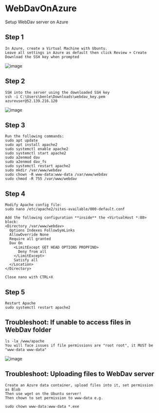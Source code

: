 # WebDavOnAzure
Setup WebDav server on Azure

## Step 1
```
In Azure, create a Virtual Machine with Ubuntu.
Leave all settings in Azure as default then click Review + Create
Download the SSH key when prompted
```
![image](https://github.com/benlee105/WebDavOnAzure/assets/62729308/246498dc-874f-4dff-a2d0-587d1e4f3e52)

## Step 2
```
SSH into the server using the downloaded SSH key
ssh -i C:\Users\benle\Downloads\webdav_key.pem azureuser@52.139.216.120
```
![image](https://github.com/benlee105/WebDavOnAzure/assets/62729308/77b100d0-9fe5-40a0-a005-3e62d977b125)

## Step 3
```
Run the following commands:
sudo apt update
sudo apt install apache2
sudo systemctl enable apache2
sudo systemctl start apache2
sudo a2enmod dav
sudo a2enmod dav_fs
sudo systemctl restart apache2
sudo mkdir /var/www/webdav
sudo chown -R www-data:www-data /var/www/webdav
sudo chmod -R 755 /var/www/webdav
```

## Step 4
```
Modify Apache config file:
sudo nano /etc/apache2/sites-available/000-default.conf

Add the following configuration **inside** the <VirtualHost *:80> block:
<Directory /var/www/webdav>
  Options Indexes FollowSymLinks
  AllowOverride None
  Require all granted
  Dav On
    <LimitExcept GET HEAD OPTIONS PROPFIND>
      Deny from all
    </LimitExcept>
    Satisfy all
  </Location>
</Directory>

Close nano with CTRL+X
```

## Step 5
```
Restart Apache
sudo systemctl restart apache2
```

## Troubleshoot: If unable to access files in WebDav folder
```
ls -la /www/apache
You will face issues if file permissions are "root root", it MUST be "www-data www-data"
```
![image](https://github.com/benlee105/WebDavOnAzure/assets/62729308/d93152de-ebaa-414b-a7ed-825e82aa3364)

## Troubleshoot: Uploading files to WebDav server
```
Create an Azure data container, upload files into it, set permission as Blob
Then use wget on the Ubuntu server!
Then chown to set permission to www-data e.g.

sudo chown www-data:www-data *.exe
```
